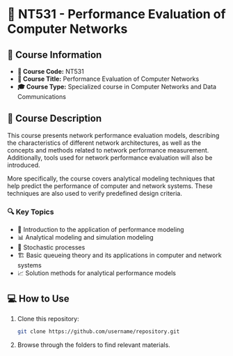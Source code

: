 # 📘 NT531 - Performance Evaluation of Computer Networks

## 📌 Course Information
- **📛 Course Code:** NT531  
- **📖 Course Title:** Performance Evaluation of Computer Networks  
- **🎓 Course Type:** Specialized course in Computer Networks and Data Communications  

## 📜 Course Description
This course presents network performance evaluation models, describing the characteristics of different network architectures, as well as the concepts and methods related to network performance measurement. Additionally, tools used for network performance evaluation will also be introduced.  

More specifically, the course covers analytical modeling techniques that help predict the performance of computer and network systems. These techniques are also used to verify predefined design criteria.  

### 🔍 **Key Topics**
- 📌 Introduction to the application of performance modeling  
- 📊 Analytical modeling and simulation modeling  
- 🎲 Stochastic processes  
- 🏗️ Basic queueing theory and its applications in computer and network systems  
- 📈 Solution methods for analytical performance models  

## 💻 How to Use
1. Clone this repository:
   ```bash
   git clone https://github.com/username/repository.git
   ```
2. Browse through the folders to find relevant materials.
